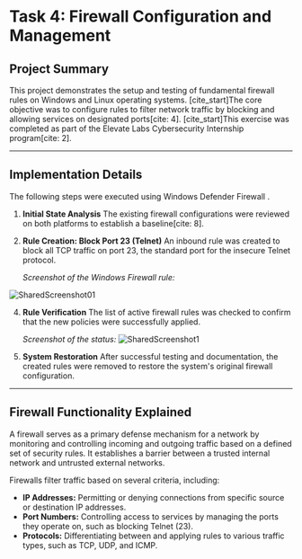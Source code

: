 # Task 4: Firewall Configuration and Management

## Project Summary

This project demonstrates the setup and testing of fundamental firewall rules on Windows and Linux operating systems. [cite_start]The core objective was to configure rules to filter network traffic by blocking and allowing services on designated ports[cite: 4]. [cite_start]This exercise was completed as part of the Elevate Labs Cybersecurity Internship program[cite: 2].

---

## Implementation Details

The following steps were executed using Windows Defender Firewall .

1.  **Initial State Analysis**
    The existing firewall configurations were reviewed on both platforms to establish a baseline[cite: 8].

2.  **Rule Creation: Block Port 23 (Telnet)**
    An inbound rule was created to block all TCP traffic on port 23, the standard port for the insecure Telnet protocol.

    *Screenshot of the Windows Firewall rule:*
    
 ![SharedScreenshot01](https://github.com/user-attachments/assets/02e7b875-0ef2-4792-b85e-a99ad0efadf2)


   
4.  **Rule Verification**
    The list of active firewall rules was checked to confirm that the new policies were successfully applied.

    *Screenshot of the status:*
    ![SharedScreenshot1](https://github.com/user-attachments/assets/63fe0b59-1bbf-43a6-bf21-d95c78bbdd42)


5.  **System Restoration**
    After successful testing and documentation, the created rules were removed to restore the system's original firewall configuration.

---

## Firewall Functionality Explained

A firewall serves as a primary defense mechanism for a network by monitoring and controlling incoming and outgoing traffic based on a defined set of security rules. It establishes a barrier between a trusted internal network and untrusted external networks.

Firewalls filter traffic based on several criteria, including:
* **IP Addresses:** Permitting or denying connections from specific source or destination IP addresses.
* **Port Numbers:** Controlling access to services by managing the ports they operate on, such as blocking Telnet (23).
* **Protocols:** Differentiating between and applying rules to various traffic types, such as TCP, UDP, and ICMP.
